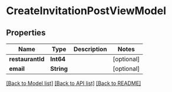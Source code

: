 # CreateInvitationPostViewModel

## Properties
Name | Type | Description | Notes
------------ | ------------- | ------------- | -------------
**restaurantId** | **Int64** |  | [optional] 
**email** | **String** |  | [optional] 

[[Back to Model list]](../README.md#documentation-for-models) [[Back to API list]](../README.md#documentation-for-api-endpoints) [[Back to README]](../README.md)


